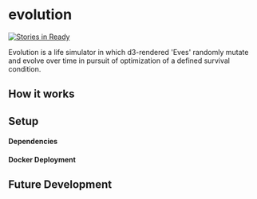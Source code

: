 # evolution

[![Stories in Ready](https://badge.waffle.io/iandeboisblanc/evolution.svg?label=ready&title=Ready)](http://waffle.io/iandeboisblanc/evolution)

Evolution is a life simulator in which d3-rendered 'Eves' randomly mutate and evolve over time in pursuit of optimization of a defined survival condition.

## How it works

## Setup

#### Dependencies

#### Docker Deployment

## Future Development